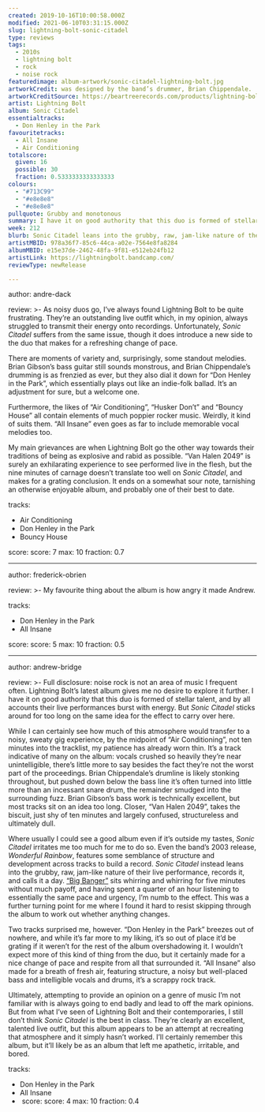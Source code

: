 ```yaml
---
created: 2019-10-16T10:00:58.000Z
modified: 2021-06-10T03:31:15.000Z
slug: lightning-bolt-sonic-citadel
type: reviews
tags:
  - 2010s
  - lightning bolt
  - rock
  - noise rock
featuredimage: album-artwork/sonic-citadel-lightning-bolt.jpg
artworkCredit: was designed by the band’s drummer, Brian Chippendale. 
artworkCreditSource: https://beartreerecords.com/products/lightning-bolt-sonic-citadel-lp
artist: Lightning Bolt
album: Sonic Citadel
essentialtracks:
  - Don Henley in the Park
favouritetracks:
  - All Insane
  - Air Conditioning
totalscore:
  given: 16
  possible: 30
  fraction: 0.5333333333333333
colours:
  - "#713C99"
  - "#e8e8e8"
  - "#e8e8e8"
pullquote: Grubby and monotonous
summary: I have it on good authority that this duo is formed of stellar talent, and by all accounts their live performances burst with energy. But Sonic Citadel sticks around for too long on the same idea for the effect to carry over here.
week: 212
blurb: Sonic Citadel leans into the grubby, raw, jam-like nature of the duo’s live performances, records it, and calls it a day. It’s like a whirring motorcycle.
artistMBID: 978a36f7-85c6-44ca-a02e-7564e8fa8284
albumMBID: e15e37de-2462-48fa-9f81-e512eb24fb12
artistLink: https://lightningbolt.bandcamp.com/
reviewType: newRelease

---
```

author: andre-dack

review: >-
  As noisy duos go, I’ve always found Lightning Bolt to be quite frustrating. They’re an outstanding live outfit which, in my opinion, always struggled to transmit their energy onto recordings. Unfortunately, *Sonic Citadel* suffers from the same issue, though it does introduce a new side to the duo that makes for a refreshing change of pace. 
  
  There are moments of variety and, surprisingly, some standout melodies. Brian Gibson’s bass guitar still sounds monstrous, and Brian Chippendale’s drumming is as frenzied as ever, but they also dial it down for “Don Henley in the Park”, which essentially plays out like an indie-folk ballad. It’s an adjustment for sure, but a welcome one.

  Furthermore, the likes of “Air Conditioning”, “Husker Don’t” and “Bouncy House” all contain elements of much poppier rocker music. Weirdly, it kind of suits them. “All Insane” even goes as far to include memorable vocal melodies too. 
  
  My main grievances are when Lightning Bolt go the other way towards their traditions of being as explosive and rabid as possible. “Van Halen 2049” is surely an exhilarating experience to see performed live in the flesh, but the nine minutes of carnage doesn’t translate too well on *Sonic Citadel*, and makes for a grating conclusion. It ends on a somewhat sour note, tarnishing an otherwise enjoyable album, and probably one of their best to date.

tracks:
  - Air Conditioning
  - ­­Don Henley in the Park
  - ­­Bouncy House

score:
  score: 7
  max: 10
  fraction: 0.7

---
author: frederick-obrien

review: >-
  My favourite thing about the album is how angry it made Andrew.

tracks:
  - Don Henley in the Park
  - ­­All Insane

score:
  score: 5
  max: 10
  fraction: 0.5

---
author: andrew-bridge

review: >-
  Full disclosure: noise rock is not an area of music I frequent often. Lightning Bolt’s latest album gives me no desire to explore it further. I have it on good authority that this duo is formed of stellar talent, and by all accounts their live performances burst with energy. But *Sonic Citadel* sticks around for too long on the same idea for the effect to carry over here.

  While I can certainly see how much of this atmosphere would transfer to a noisy, sweaty gig experience, by the midpoint of “Air Conditioning”, not ten minutes into the tracklist, my patience has already worn thin. It’s a track indicative of many on the album: vocals crushed so heavily they’re near unintelligible, there’s little more to say besides the fact they’re not the worst part of the proceedings. Brian Chippendale’s drumline is likely stonking throughout, but pushed down below the bass line it’s often turned into little more than an incessant snare drum, the remainder smudged into the surrounding fuzz. Brian Gibson’s bass work is technically excellent, but most tracks sit on an idea too long. Closer, “Van Halen 2049”, takes the biscuit, just shy of ten minutes and largely confused, structureless and ultimately dull.

  Where usually I could see a good album even if it’s outside my tastes, *Sonic Citadel* irritates me too much for me to do so. Even the band’s 2003 release, *Wonderful Rainbow*, features some semblance of structure and development across tracks to build a record. *Sonic Citadel* instead leans into the grubby, raw, jam-like nature of their live performance, records it, and calls it a day. [“Big Banger”](http://audioxide.com/extra/lightning-bolt.html) sits whirring and whirring for five minutes without much payoff, and having spent a quarter of an hour listening to essentially the same pace and urgency, I’m numb to the effect. This was a further turning point for me where I found it hard to resist skipping through the album to work out whether anything changes.

  Two tracks surprised me, however. “Don Henley in the Park” breezes out of nowhere, and while it’s far more to my liking, it’s so out of place it’d be grating if it weren’t for the rest of the album overshadowing it. I wouldn’t expect more of this kind of thing from the duo, but it certainly made for a nice change of pace and respite from all that surrounded it. “All Insane” also made for a breath of fresh air, featuring structure, a noisy but well-placed bass and intelligible vocals and drums, it’s a scrappy rock track.

  Ultimately, attempting to provide an opinion on a genre of music I’m not familiar with is always going to end badly and lead to off the mark opinions. But from what I’ve seen of Lightning Bolt and their contemporaries, I still don’t think *Sonic Citadel* is the best in class. They’re clearly an excellent, talented live outfit, but this album appears to be an attempt at recreating that atmosphere and it simply hasn’t worked. I’ll certainly remember this album, but it’ll likely be as an album that left me apathetic, irritable, and bored.

tracks:
  - Don Henley in the Park
  - ­­All Insane
  - ­
score:
  score: 4
  max: 10
  fraction: 0.4
